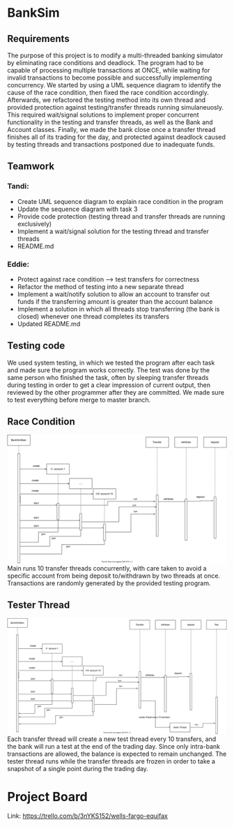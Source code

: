 # BankSim

## Requirements
The purpose of this project is to modify a multi-threaded banking simulator by eliminating race conditions and deadlock. The program had to be capable of processing multiple transactions at ONCE, while waiting for invalid transactions to become possible and successfully implementing concurrency.
We started by using a UML sequence diagram to identify the cause of the race condition, then fixed the race condition accordingly. Afterwards, we refactored the testing method into its own thread and provided protection against testing/transfer threads running simulaneuosly. This required wait/signal solutions to implement proper concurrent functionality in the testing and transfer threads, as well as the Bank and Account classes. Finally, we made the bank close once a transfer thread finishes all of its trading for the day, and protected against deadlock caused by testing threads and transactions postponed due to inadequate funds.

## Teamwork
### Tandi:
+ Create UML sequence diagram to explain race condition in the program
+ Update the sequence diagram with task 3
+ Provide code protection (testing thread and transfer threads are running exclusively)
+ Implement a wait/signal solution for the testing thread and transfer threads
+ README.md

### Eddie:
+ Protect against race condition --> test transfers for correctness
+ Refactor the method of testing into a new separate thread
+ Implement a wait/notify solution to allow an account to transfer out funds if the transferring amount is greater than the account balance
+ Implement a solution in which all threads stop transferring (the bank is closed) whenever one thread completes its transfers
+ Updated README.md

## Testing code
We used system testing, in which we tested the program after each task and made sure the program works correctly. The test was done by the same person who finished the task, often by sleeping transfer threads during testing in order to get a clear impression of current output, then reviewed by the other programmer after they are committed. We made sure to test everything before merge to master branch. 

## Race Condition
![UMLRaceCondition](RaceCondition.svg)
Main runs 10 transfer threads concurrently, with care taken to avoid a specific account from being deposit to/withdrawn by two threads at once.
Transactions are randomly generated by the provided testing program.

## Tester Thread
![UMLRaceCondition](RaceConditionTask3.svg)
Each transfer thread will create a new test thread every 10 transfers, and the bank will run a test at the end of the trading day. Since only intra-bank transactions are allowed, the balance is expected to remain unchanged. The tester thread runs while the transfer threads are frozen in order to take a snapshot of a single point during the trading day.

# Project Board
Link: https://trello.com/b/3nYKS152/wells-fargo-equifax
